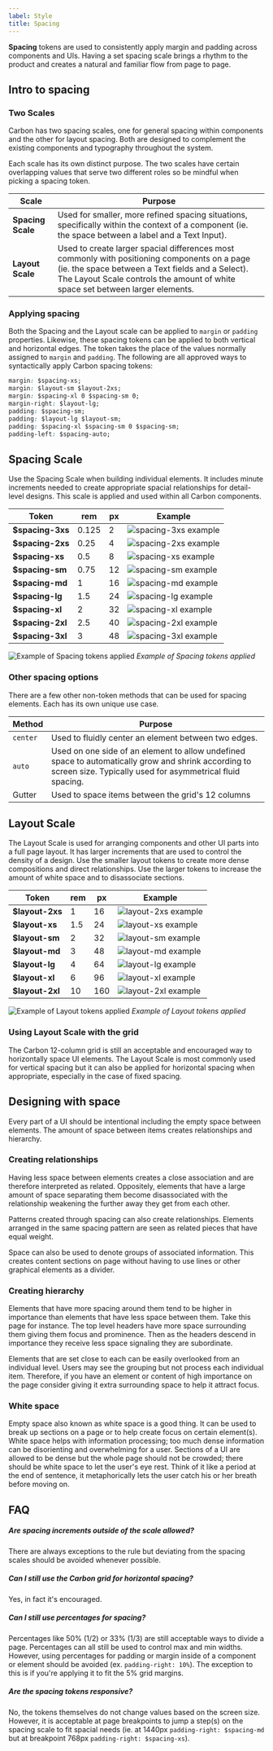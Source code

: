 ```yaml
---
label: Style
title: Spacing
---
```


<page-intro>**Spacing** tokens are used to consistently apply margin and padding across components and UIs. Having a set spacing scale brings a rhythm to the product and creates a natural and familiar flow from page to page.</page-intro>

## Intro to spacing

### Two Scales
Carbon has two spacing scales, one for general spacing within components and the other for layout spacing. Both are designed to complement the existing components and typography throughout the system.

Each scale has its own distinct purpose. The two scales have certain overlapping values that serve two different roles so be mindful when picking a spacing token.


| Scale         | Purpose     |
|---------------|-------------|
| **Spacing Scale** | Used for smaller, more refined spacing situations, specifically within the context of a component (ie. the space between a label and a Text Input).|
| **Layout Scale**  | Used to create larger spacial differences most commonly with positioning components on a page (ie. the space between a Text fields and a Select). The Layout Scale controls the amount of white space set between larger elements.|


### Applying spacing
Both the Spacing and the Layout scale can be applied to `margin` or `padding` properties. Likewise, these spacing tokens can be applied to both vertical and horizontal edges. The token takes the place of the values normally assigned to `margin` and `padding`. The following are all approved ways to syntactically apply Carbon spacing tokens:


```css
margin: $spacing-xs;
margin: $layout-sm $layout-2xs;
margin: $spacing-xl 0 $spacing-sm 0;
margin-right: $layout-lg;
padding: $spacing-sm;
padding: $layout-lg $layout-sm;
padding: $spacing-xl $spacing-sm 0 $spacing-sm;
padding-left: $spacing-auto;
```

## Spacing Scale
Use the Spacing Scale when building individual elements. It includes minute increments needed to create appropriate spacial relationships for detail-level designs. This scale is applied and used within all Carbon components.


| Token             | rem    | px     | Example |
|-------------------|--------|--------|---------|
| **$spacing-3xs**  | 0.125  | 2      |![spacing-3xs example](images/spacing-3.svg)|
| **$spacing-2xs**  | 0.25   | 4      |![spacing-2xs example](images/spacing-4.svg)|
| **$spacing-xs**   | 0.5    | 8      |![spacing-xs example](images/spacing-5.svg)|
| **$spacing-sm**   | 0.75   | 12     |![spacing-sm example](images/spacing-6.svg)|
| **$spacing-md**   | 1      | 16     |![spacing-md example](images/spacing-7.svg)|
| **$spacing-lg**   | 1.5    | 24     |![spacing-lg example](images/spacing-8.svg)|
| **$spacing-xl**   | 2      | 32     |![spacing-xl example](images/spacing-9.svg)|
| **$spacing-2xl**  | 2.5    | 40     |![spacing-2xl example](images/spacing-10.svg)|
| **$spacing-3xl**  | 3      | 48     |![spacing-3xl example](images/spacing-11.svg)|


![Example of Spacing tokens applied](images/spacing-1.png)
_Example of Spacing tokens applied_


### Other spacing options
There are a few other non-token methods that can be used for spacing elements. Each has its own unique use case.

| Method           | Purpose     |
|-----------------|-------------|
| `center` | Used to fluidly center an element between two edges. |
| `auto`   | Used on one side of an element to allow undefined space to automatically grow and shrink according to screen size. Typically used for asymmetrical fluid spacing. |
| Gutter | Used to space items between the grid's 12 columns|


## Layout Scale
The Layout Scale is used for arranging components and other UI parts into a full page layout. It has larger increments that are used to control the density of a design. Use the smaller layout tokens to create more dense compositions and direct relationships. Use the larger tokens to increase the amount of white space and to disassociate sections.

| Token           | rem   | px   | Example |
|-----------------|-------|------|---------|
| **$layout-2xs** | 1     | 16   |![layout-2xs example](images/spacing-12.svg)|
| **$layout-xs**  | 1.5   | 24   |![layout-xs example](images/spacing-13.svg)|
| **$layout-sm**  | 2     | 32   |![layout-sm example](images/spacing-14.svg)|
| **$layout-md**  | 3     | 48   |![layout-md example](images/spacing-15.svg)|
| **$layout-lg**  | 4     | 64   |![layout-lg example](images/spacing-16.svg)|
| **$layout-xl**  | 6     | 96   |![layout-xl example](images/spacing-17.svg)|
| **$layout-2xl** | 10    | 160  |![layout-2xl example](images/spacing-18.svg)|


![Example of Layout tokens applied](images/spacing-2.png)
_Example of Layout tokens applied_


### Using Layout Scale with the grid
The Carbon 12-column grid is still an acceptable and encouraged way to horizontally space UI elements. The Layout Scale is most commonly used for vertical spacing but it can also be applied for horizontal spacing when appropriate, especially in the case of fixed spacing.

## Designing with space
Every part of a UI should be intentional including the empty space between elements. The amount of space between items creates relationships and hierarchy.

### Creating relationships
Having less space between elements creates a close association and are therefore interpreted as related. Oppositely, elements that have a large amount of space separating them become disassociated with the relationship weakening the further away they get from each other.

Patterns created through spacing can also create relationships. Elements arranged in the same spacing pattern are seen as related pieces that have equal weight.

Space can also be used to denote groups of associated information. This creates content sections on page without having to use lines or other graphical elements as a divider.

### Creating hierarchy
Elements that have more spacing around them tend to be higher in importance than elements that have less space between them. Take this page for instance. The top level headers have more space surrounding them giving them focus and prominence. Then as the headers descend in importance they receive less space signaling they are subordinate.

Elements that are set close to each can be easily overlooked from an individual level. Users may see the grouping but not process each individual item. Therefore, if you have an element or content of high importance on the page consider giving it extra surrounding space to help it attract focus.

### White space
Empty space also known as white space is a good thing. It can be used to break up sections on a page or to help create focus on certain element(s). White space helps with information processing; too much dense information can be disorienting and overwhelming for a user. Sections of a UI are allowed to be dense but the whole page should not be crowded; there should be white space to let the user's eye rest. Think of it like a period at the end of sentence, it metaphorically lets the user catch his or her breath before moving on.

## FAQ

##### Are spacing increments outside of the scale allowed?
There are always exceptions to the rule but deviating from the spacing scales should be avoided whenever possible.    

##### Can I still use the Carbon grid for horizontal spacing?
Yes, in fact it's encouraged.

##### Can I still use percentages for spacing?
Percentages like 50% (1/2) or 33% (1/3) are still acceptable ways to divide a page. Percentages can all still be used to control max and min widths. However, using percentages for padding or margin inside of a component or element should be avoided (ex. `padding-right: 10%`). The exception to this is if you're applying it to fit the 5% grid margins.

##### Are the spacing tokens responsive?
No, the tokens themselves do not change values based on the screen size. However, it is acceptable at page breakpoints to jump a step(s) on the spacing scale to fit spacial needs (ie. at 1440px `padding-right: $spacing-md` but at breakpoint 768px `padding-right: $spacing-xs`).
